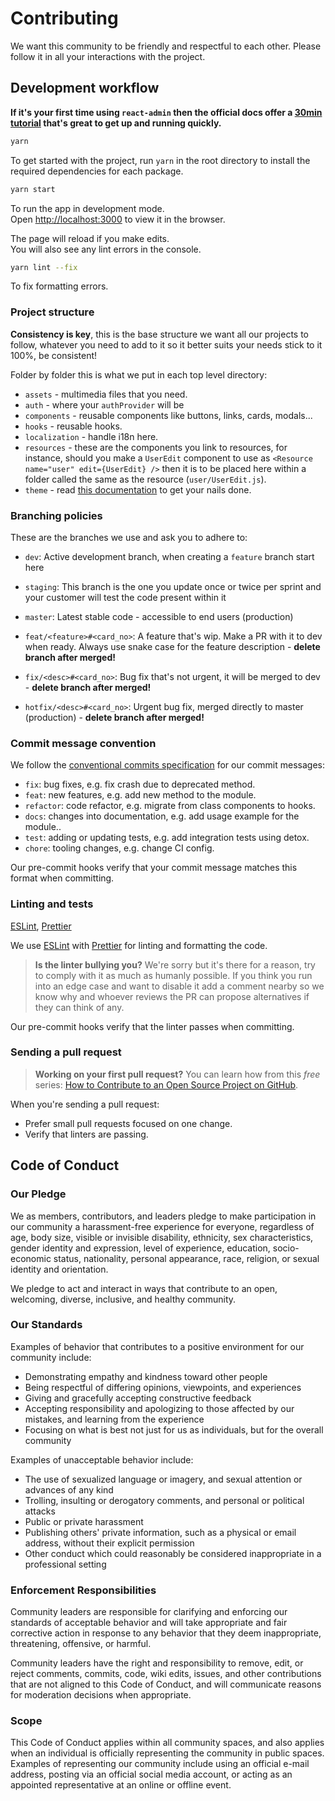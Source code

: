 # Contributing

We want this community to be friendly and respectful to each other. Please follow it in all your interactions with the project.

## Development workflow

**If it's your first time using `react-admin` then the official docs offer a [30min tutorial](https://marmelab.com/react-admin/Tutorial.html) that's great to get up and running quickly.**

```sh
yarn
```
To get started with the project, run `yarn` in the root directory to install the required dependencies for each package.

```sh
yarn start
```

To run the app in development mode.<br />
Open [http://localhost:3000](http://localhost:3000) to view it in the browser.

The page will reload if you make edits.<br />
You will also see any lint errors in the console.

```sh
yarn lint --fix
```

To fix formatting errors.

### Project structure

**Consistency is key**, this is the base structure we want all our projects to follow, whatever you need to add to it so it better suits your needs stick to it 100%, be consistent!

Folder by folder this is what we put in each top level directory:

- `assets` - multimedia files that you need.
- `auth` - where your `authProvider` will be
- `components` - reusable components like buttons, links, cards, modals...
- `hooks` - reusable hooks.
- `localization` - handle i18n here.
- `resources` - these are the components you link to resources, for instance, should you make a `UserEdit` component to use as `<Resource name="user" edit={UserEdit} />` then it is to be placed here within a folder called the same as the resource (`user/UserEdit.js`).
- `theme` - read [this documentation](https://material-ui.com/customization/theming/) to get your nails done.

### Branching policies

These are the branches we use and ask you to adhere to:

- `dev`: Active development branch, when creating a `feature` branch start here
- `staging`: This branch is the one you update once or twice per sprint and your customer will test the code present within it
- `master`: Latest stable code - accessible to end users (production)

- `feat/<feature>#<card_no>`: A feature that's wip. Make a PR with it to dev when ready. Always use snake case for the feature description - **delete branch after merged!**
- `fix/<desc>#<card_no>`: Bug fix that's not urgent, it will be merged to dev - **delete branch after merged!**
- `hotfix/<desc>#<card_no>`: Urgent bug fix, merged directly to master (production) - **delete branch after merged!**

### Commit message convention

We follow the [conventional commits specification](https://www.conventionalcommits.org/en) for our commit messages:

- `fix`: bug fixes, e.g. fix crash due to deprecated method.
- `feat`: new features, e.g. add new method to the module.
- `refactor`: code refactor, e.g. migrate from class components to hooks.
- `docs`: changes into documentation, e.g. add usage example for the module..
- `test`: adding or updating tests, e.g. add integration tests using detox.
- `chore`: tooling changes, e.g. change CI config.

Our pre-commit hooks verify that your commit message matches this format when committing.

### Linting and tests

[ESLint](https://eslint.org/), [Prettier](https://prettier.io/)

We use [ESLint](https://eslint.org/) with [Prettier](https://prettier.io/) for linting and formatting the code.

> **Is the linter bullying you?** We're sorry but it's there for a reason, try to comply with it as much as humanly possible. If you think you run into an edge case and want to disable it add a comment nearby so we know why and whoever reviews the PR can propose alternatives if they can think of any.

Our pre-commit hooks verify that the linter passes when committing.

### Sending a pull request

> **Working on your first pull request?** You can learn how from this _free_ series: [How to Contribute to an Open Source Project on GitHub](https://egghead.io/series/how-to-contribute-to-an-open-source-project-on-github).

When you're sending a pull request:

- Prefer small pull requests focused on one change.
- Verify that linters are passing.

## Code of Conduct

### Our Pledge

We as members, contributors, and leaders pledge to make participation in our community a harassment-free experience for everyone, regardless of age, body size, visible or invisible disability, ethnicity, sex characteristics, gender identity and expression, level of experience, education, socio-economic status, nationality, personal appearance, race, religion, or sexual identity and orientation.

We pledge to act and interact in ways that contribute to an open, welcoming, diverse, inclusive, and healthy community.

### Our Standards

Examples of behavior that contributes to a positive environment for our community include:

- Demonstrating empathy and kindness toward other people
- Being respectful of differing opinions, viewpoints, and experiences
- Giving and gracefully accepting constructive feedback
- Accepting responsibility and apologizing to those affected by our mistakes, and learning from the experience
- Focusing on what is best not just for us as individuals, but for the overall community

Examples of unacceptable behavior include:

- The use of sexualized language or imagery, and sexual attention or
  advances of any kind
- Trolling, insulting or derogatory comments, and personal or political attacks
- Public or private harassment
- Publishing others' private information, such as a physical or email
  address, without their explicit permission
- Other conduct which could reasonably be considered inappropriate in a
  professional setting

### Enforcement Responsibilities

Community leaders are responsible for clarifying and enforcing our standards of acceptable behavior and will take appropriate and fair corrective action in response to any behavior that they deem inappropriate, threatening, offensive, or harmful.

Community leaders have the right and responsibility to remove, edit, or reject comments, commits, code, wiki edits, issues, and other contributions that are not aligned to this Code of Conduct, and will communicate reasons for moderation decisions when appropriate.

### Scope

This Code of Conduct applies within all community spaces, and also applies when an individual is officially representing the community in public spaces. Examples of representing our community include using an official e-mail address, posting via an official social media account, or acting as an appointed representative at an online or offline event.
